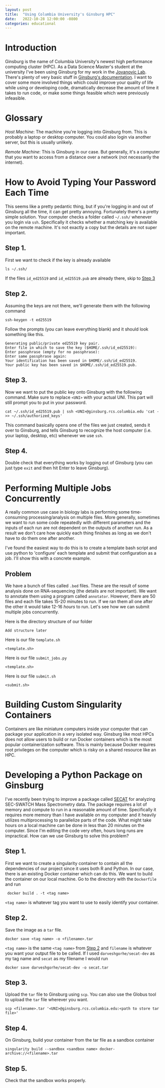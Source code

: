 ```yaml
---
layout: post
title:  "Using Columbia University's Ginsburg HPC"
date:   2022-10-28 12:00:00 -0800
categories: educational
---
```


# Introduction
Ginsburg is the name of Columbia University's newest high performance computing cluster (HPC). As a Data Science Master's student at the university I've been using Ginsburg for my work in the [Jovanovic Lab](https://placeholder.com). There's plenty of very basic stuff in [Ginsburg's documentation](https://placeholder.com). I want to cover some more involved things which could improve your quality of life while using or developing code, dramatically decrease the amount of time it takes to run code, or make some things feasible which were previously infeasible.

# Glossary
*Host Machine*: The machine you're logging into Ginsburg from. This is probably a laptop or desktop computer. You could also login via another server, but this is usually unlikely.

*Remote Machine*: This is Ginsburg in our case. But generally, it's a computer that you want to access from a distance over a network (not necessarily the internet).

# How to Avoid Typing Your Password Each Time 
This seems like a pretty pedantic thing, but if you're logging in and out of Ginsburg all the time, it can get pretty annoying. Fortunately there's a pretty simple solution. Your computer checks a folder called `~/.ssh/` whenever you login via `ssh`. Specifically it checks whether a matching key is available on the remote machine. It's not exactly a copy but the details are not super important.

## Step 1.
First we want to check if the key is already available

```
ls ~/.ssh/
```

If the files `id_ed25519` and `id_ed25519.pub` are already there, skip to [Step 3](#step-3)

## Step 2. 
Assuming the keys are not there, we'll generate them with the following command

```
ssh-keygen -t ed25519
```

Follow the prompts (you can leave everything blank) and it should look something like this.

```
Generating public/private ed25519 key pair.
Enter file in which to save the key ($HOME/.ssh/id_ed25519):     
Enter passphrase (empty for no passphrase):  
Enter same passphrase again:  
Your identification has been saved in $HOME/.ssh/id_ed25519.
Your public key has been saved in $HOME/.ssh/id_ed25519.pub.
```

## Step 3.
Now we want to put the public key onto Ginsburg with the following command. Make sure to replace `<UNI>` with your actual UNI. This part will still prompt you to put in your password.

```
cat ~/.ssh/id_ed25519.pub | ssh <UNI>@ginsburg.rcs.columbia.edu 'cat - >> ~/.ssh/authorized_keys' 
```

This command basically opens one of the files we just created, sends it over to Ginsburg, and tells Ginsburg to recognize the host computer (i.e. your laptop, desktop, etc) whenever we use `ssh`.

## Step 4.
Double check that everything works by logging out of Ginsburg (you can just type `exit` and then hit Enter to leave Ginsburg).

# Performing Multiple Jobs Concurrently
A really common use case in biology labs is performing some time-consuming processing/analysis on multiple files. More generally, sometimes we want to run some code repeatedly with different parameters and the inputs of each run are not dependent on the outputs of another run. As a result we don't care how quickly each thing finishes as long as we don't have to do them one after another. 

I've found the easiest way to do this is to create a template bash script and use python to 'configure' each template and submit that configuration as a job. I'll show this with a concrete example.

## Problem
We have a bunch of files called `.bed` files. These are the result of some analysis done on RNA-sequencing (the details are not important). We want to annotate them using a program called `annotator`. However, there are 50 files and each file takes 15-20 minutes to run. If we ran them all one after the other it would take 12-16 *hours* to run. Let's see how we can submit multiple jobs concurrently.

Here is the directory structure of our folder

```
Add structure later
```

Here is our file `template.sh`
```
<template.sh>
```

Here is our file `submit_jobs.py`
```
<template.sh>
```

Here is our file `submit.sh`
```
<submit.sh>
```

# Building Custom Singularity Containers
Containers are like miniature computers inside your computer that can package your application in a very isolated way. Ginsburg like most HPCs does not allow users to build or run Docker containers which is the most popular containerization software. This is mainly because Docker requires root privileges on the computer which is risky on a shared resource like an HPC.

# Developing a Python Package on Ginsburg
I've recently been trying to improve a package called [SECAT](link) for analyzing SEC-SWATCH Mass Spectrometry data. The package requires a lot of memory and compute to run in a reasonable amount of time. Specifically it requires more memory than I have available on my computer and it heavily utilizes multiprocessing to parallelize parts of the code. What might take hours on a local machine can be done in less than 20 minutes on the computer. Since I'm editing the code very often, hours long runs are impractical. How can we use Ginsburg to solve this problem?

## Step 1.
First we want to create a singularity container to contain all the dependencies of our project since it uses both R and Python. In our case, there is an existing Docker container which can do this. We want to build the container on our local machine. Go to the directory with the `Dockerfile` and run

```
 docker build . -t <tag name>
```

`<tag name>` is whatever tag you want to use to easily identify your container.

## Step 2.
Save the image as a `tar` file.

```
docker save <tag name> -o <filename>.tar
```

`<tag name>` is the same `<tag name>` from [Step 2](#step-2-1) and `filename` is whatever you want your output file to be called. If I used `darveshgorhe/secat-dev` as my tag name and `secat` as my filename I would run 

```
docker save darveshgorhe/secat-dev -o secat.tar
```

## Step 3.
Upload the `tar` file to Ginsburg using `scp`. You can also use the Globus tool to upload the `tar` file wherever you want.

```
scp <filename>.tar '<UNI>@ginsburg.rcs.columbia.edu:<path to store tar file>'
```

## Step 4.
On Ginsburg, build your container from the tar file as a sandbox container

```
singularity build --sandbox <sandbox name> docker-archive://<filename>.tar
```

## Step 5. 
Check that the sandbox works properly.

